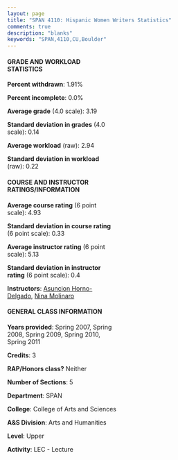 ```yaml
---
layout: page
title: "SPAN 4110: Hispanic Women Writers Statistics"
comments: true
description: "blanks"
keywords: "SPAN,4110,CU,Boulder"
---
```

<head>
<script src="https://ajax.googleapis.com/ajax/libs/jquery/2.1.3/jquery.min.js"></script>
<script src="https://dl.dropboxusercontent.com/s/pc42nxpaw1ea4o9/highcharts.js?dl=0"></script>
<!-- <script src="../assets/js/highcharts.js"></script> -->
<style type="text/css">@font-face {
	font-family: "Bebas Neue";
	src: url(https://www.filehosting.org/file/details/544349/BebasNeue Regular.otf) format("opentype");
	}
	h1.Bebas { 
		font-family: "Bebas Neue", Verdana, Tahoma;
	}
</style>
</head>
<body>
	<div id="container" style="float: right; width: 45%; height: 88%; margin-left: 2.5%; margin-right: 2.5%;"></div>
	<script language="JavaScript">
		$(document).ready(function() {
		var chart = {type: 'column'};
		var title = {text: 'Grade Distribution'};
		var xAxis = {categories: ['A','B','C','D','F'],crosshair: true};
		var yAxis = {min: 0,title: {text: 'Percentage'}};
		var tooltip = {headerFormat: '<center><b><span style="font-size:20px">{point.key}</span></b></center>',
		               pointFormat: '<td style="padding:0"><b>{point.y:.1f}%</b></td>',
		               footerFormat: '</table>',shared: true,useHTML: true};
		var plotOptions = {column: {pointPadding: 0.0,borderWidth: 0}};  
		var credits = {enabled: false};var series= [{name: 'Percent',data: [43.29,39.17,12.86,0.91,3.77,]}];
		var json = {};
		json.chart = chart;
		json.title = title;
		json.tooltip = tooltip;
		json.xAxis = xAxis;
		json.yAxis = yAxis;  
		json.series = series;
		json.plotOptions = plotOptions;  
		json.credits = credits;
		$('#container').highcharts(json);
	});
	</script>
</body>
			   
#### GRADE AND WORKLOAD STATISTICS

**Percent withdrawn**: 1.91%

**Percent incomplete**: 0.0%

**Average grade** (4.0 scale): 3.19

**Standard deviation in grades** (4.0 scale): 0.14

**Average workload** (raw): 2.94

**Standard deviation in workload** (raw): 0.22

#### COURSE AND INSTRUCTOR RATINGS/INFORMATION

**Average course rating** (6 point scale): 4.93

**Standard deviation in course rating** (6 point scale): 0.33

**Average instructor rating** (6 point scale): 5.13

**Standard deviation in instructor rating** (6 point scale): 0.4

**Instructors**: <a href='../../instructors/Asuncion_Horno-Delgado'>Asuncion Horno-Delgado</a>, <a href='../../instructors/Nina_Molinaro'>Nina Molinaro</a>

#### GENERAL CLASS INFORMATION

**Years provided**: Spring 2007, Spring 2008, Spring 2009, Spring 2010, Spring 2011

**Credits**: 3

**RAP/Honors class?** Neither

**Number of Sections**: 5

**Department**: SPAN

**College**: College of Arts and Sciences

**A&S Division**: Arts and Humanities

**Level**: Upper

**Activity**: LEC - Lecture

